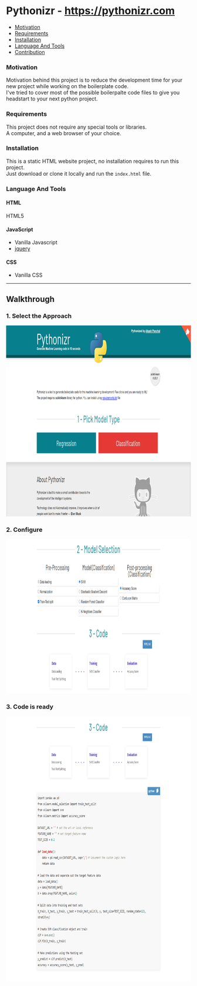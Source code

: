 
# Pythonizr - https://pythonizr.com


* [Motivation](#motivation)
* [Requirements](#requirements)
* [Installation](#installation)
* [Language And Tools](#language-and-tools)
* [Contribution](#contribution)

### Motivation

Motivation behind this project is to reduce the development time for your new project while working on the boilerplate code.<br />
I've tried to cover most of the possible boilerpalte code files to give you headstart to your next python project.

### Requirements
This project does not require any special tools or libraries.<br />
A computer, and a web browser of your choice.

### Installation
This is a static HTML website project, no installation requires to run this project.<br />
Just download or clone it locally and run the `index.html` file.

### Language And Tools
#### HTML

HTML5

#### JavaScript

- Vanilla Javascript
- [jquery](https://jquery.com/)

#### CSS

- Vanilla CSS

-----

## Walkthrough

### 1. Select the Approach

<p align="center">
<img src="./resources/img/screens/screen1.png" alt="screen1" width="900" height="520"/>
<p>
 
### 2. Configure

<p align="center">
<img src="./resources/img/screens/screen2.png" alt="screen2" width="900" height="420"/>
<p>
  
### 3. Code is ready

<p align="center">
<img src="./resources/img/screens/screen3.png" alt="screen3" width="900" height="720"/>
<p>
